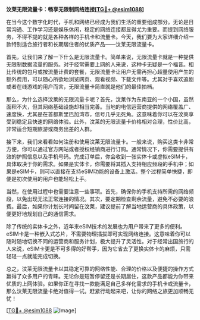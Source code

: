 **汶莱无限流量卡：畅享无限制网络连接[[TG💪+ @esim1088](https://t.me/s/esim1088)]**

在当今这个数字化时代，手机和网络已经成为我们生活的重要组成部分。无论是日常沟通、工作学习还是娱乐休闲，稳定的网络连接都显得尤为重要。而提到网络服务，不得不提的就是各种各样的手机卡和流量卡。今天，我们要为大家详细介绍一款特别适合旅行者和长期居住者的优质产品——汶莱无限流量卡。

首先，让我们来了解一下什么是无限流量卡。简单来说，无限流量卡就是一种提供无限制数据流量的服务。对于经常需要上网的人来说，这种卡无疑是一个福音。相比传统的包月或按流量计费的套餐，无限流量卡让用户无需再担心超量使用产生的额外费用，可以随心所欲地浏览网页、观看视频、下载文件等。尤其对于喜欢追剧或者在线游戏的用户而言，无限流量卡简直就是他们的最佳拍档。

那么，为什么选择汶莱的无限流量卡呢？首先，汶莱作为东南亚的一个小国，虽然面积不大，但其网络基础设施却相当完善。当地的电信运营商提供的网络覆盖广、速度快，尤其是在首都斯里巴加湾市，信号几乎无死角。这意味着你可以在汶莱享受到稳定且快速的网络体验。此外，汶莱的无限流量卡价格相对合理，性价比高，非常适合短期旅游或商务出差的人群。

接下来，我们来看看如何注册和使用汶莱无限流量卡。一般来说，购买这类卡非常方便，你可以通过官方网站或者授权经销商进行订购。通常情况下，你需要提供有效的护照信息以及手机号码。完成订单后，你会收到一张实体卡或虚拟eSIM卡，具体取决于你的需求。如果是实体卡，你需要将其插入支持相应频段的手机中；如果是eSIM卡，则可以直接在支持eSIM功能的设备上激活。整个过程简单快捷，即便是初次使用的用户也能轻松上手。

当然，在使用过程中也需要注意一些事项。首先，确保你的手机支持所需的网络频段，以免出现无法正常连接的情况。其次，要定期检查剩余流量，避免不必要的浪费。最后，如果你计划长时间留在汶莱，建议提前了解当地运营商的具体政策，以便更好地规划自己的通信需求。

除了传统的实体卡之外，近年来eSIM技术的发展也为用户带来了更多的便利。eSIM卡是一种嵌入式芯片，不需要物理插拔即可实现网络连接。这意味着你可以随时随地切换不同的运营商和服务计划，极大提升了灵活性。对于经常出国旅行的人来说，eSIM卡更是不可多得的好帮手，因为它省去了更换实体卡的麻烦，只需轻轻一点就能完成切换。

总之，汶莱无限流量卡以其稳定可靠的网络性能、合理的价格以及便捷的操作方式赢得了众多用户的青睐。无论你是短暂停留还是长期居住，这款产品都能为你带来优质的上网体验。如果你正在寻找一款能满足自己多样化需求的手机卡或流量卡，那么汶莱无限流量卡绝对值得一试。赶紧行动起来吧，让你的网络之旅更加顺畅无忧！

[[TG💪+ @esim1088](https://t.me/s/esim1088) ![Image](https://i.postimg.cc/4NQfJmqS/Snipaste-2025-05-13-00-14-12.png)]